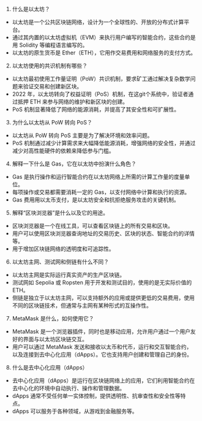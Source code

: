 1. 什么是以太坊？
 - 以太坊是一个公共区块链网络，设计为一个全球性的、开放的分布式计算平台。
 - 通过其内置的以太坊虚拟机（EVM）来执行用户编写的智能合约，这些合约是用 Solidity 等编程语言编写的。
 - 以太坊的原生货币是 Ether（ETH），它用作交易费用和网络服务的支付方式。
2. 以太坊使用的共识机制有哪些？
 - 以太坊最初使用工作量证明（PoW）共识机制，要求矿工通过解决复杂数学问题来验证交易和创建新区块。
 - 2022 年，以太坊转向了权益证明（PoS）机制，在这git个系统中，验证者通过抵押 ETH 来参与网络的维护和新区块的创建。
 - PoS 机制显著降低了网络的能源消耗，并提高了其安全性和可扩展性。
3. 为什么以太坊从 PoW 转向 PoS？
 - 以太坊从 PoW 转向 PoS 主要是为了解决环境和效率问题。
 - PoS 机制通过减少计算需求来大幅降低能源消耗，增强网络的安全性，并通过减少对高性能硬件的依赖来降低参与门槛。
4. 解释一下什么是 Gas，它在以太坊中扮演什么角色？
 - Gas 是执行操作和运行智能合约在以太坊网络上所需的计算工作量的度量单位。
 - 每项操作或交易都需要消耗一定的 Gas，以支付网络中计算和执行的资源。
 - Gas 费用用以太币支付，是以太坊安全和抗拒绝服务攻击的关键机制。
5. 解释“区块浏览器”是什么以及它的用途。
 - 区块浏览器是一个在线工具，可以查看区块链上的所有交易和区块。
 - 用户可以使用区块浏览器查询地址的交易历史、区块的状态、智能合约的详情等。
 - 用于增加区块链网络的透明度和可追踪性。
6. 以太坊主网、测试网和侧链有什么不同？
 - 以太坊主网是实际运行真实资产的生产区块链。
 - 测试网如 Sepolia 或 Ropsten 用于开发和测试目的，使用的是无实际价值的 ETH。
 - 侧链是独立于以太坊主网，可以支持额外的应用或提供更低的交易费用，使用不同的区块链技术，但通常与主网有某种形式的互操作性。
7. MetaMask 是什么，如何使用它？
 - MetaMask 是一个浏览器插件，同时也是移动应用，允许用户通过一个用户友好的界面与以太坊区块链交互。
 - 用户可以通过 MetaMask 发送和接收以太币和代币，运行和交互智能合约，以及连接到去中心化应用（dApps）。它也支持用户创建和管理自己的身份。
8. 什么是去中心化应用（dApps）
 - 去中心化应用（dApps）是运行在区块链网络上的应用，它们利用智能合约在去中心化的环境中自动执行、操作和管理数据。
 - dApps 通常不受任何单一实体控制，提供透明性、抗审查性和安全性等特点。
 - dApps 可以服务于各种领域，从游戏到金融服务等。